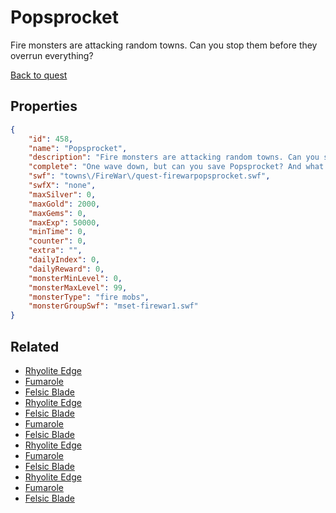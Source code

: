 # Popsprocket

Fire monsters are attacking random towns. Can you stop them before they overrun everything?

[Back to quest](../quests.md)

## Properties

```json
{
    "id": 458,
    "name": "Popsprocket",
    "description": "Fire monsters are attacking random towns. Can you stop them before they overrun everything?",
    "complete": "One wave down, but can you save Popsprocket? And what town are they going to hit next?",
    "swf": "towns\/FireWar\/quest-firewarpopsprocket.swf",
    "swfX": "none",
    "maxSilver": 0,
    "maxGold": 2000,
    "maxGems": 0,
    "maxExp": 50000,
    "minTime": 0,
    "counter": 0,
    "extra": "",
    "dailyIndex": 0,
    "dailyReward": 0,
    "monsterMinLevel": 0,
    "monsterMaxLevel": 99,
    "monsterType": "fire mobs",
    "monsterGroupSwf": "mset-firewar1.swf"
}
```

## Related

- [Rhyolite Edge](../items/2592-rhyolite-edge.md)
- [Fumarole](../items/2593-fumarole.md)
- [Felsic Blade](../items/2594-felsic-blade.md)
- [Rhyolite Edge](../items/2595-rhyolite-edge.md)
- [Felsic Blade](../items/2597-felsic-blade.md)
- [Fumarole](../items/2599-fumarole.md)
- [Felsic Blade](../items/2600-felsic-blade.md)
- [Rhyolite Edge](../items/2601-rhyolite-edge.md)
- [Fumarole](../items/2602-fumarole.md)
- [Felsic Blade](../items/2603-felsic-blade.md)
- [Rhyolite Edge](../items/2604-rhyolite-edge.md)
- [Fumarole](../items/2605-fumarole.md)
- [Felsic Blade](../items/2606-felsic-blade.md)

